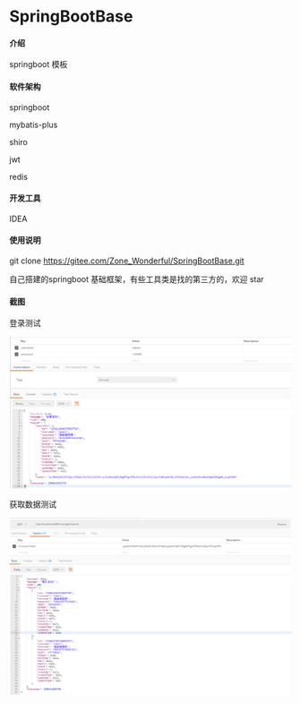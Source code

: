 # SpringBootBase

#### 介绍
springboot 模板

#### 软件架构
springboot

mybatis-plus

shiro

jwt

redis

#### 开发工具

IDEA

#### 使用说明

git clone https://gitee.com/Zone_Wonderful/SpringBootBase.git

自己搭建的springboot 基础框架，有些工具类是找的第三方的，欢迎 star

#### 截图

登录测试

![登录测试](./img/登录测试.png)

获取数据测试

![获取数据测试](./img/获取数据测试.png)